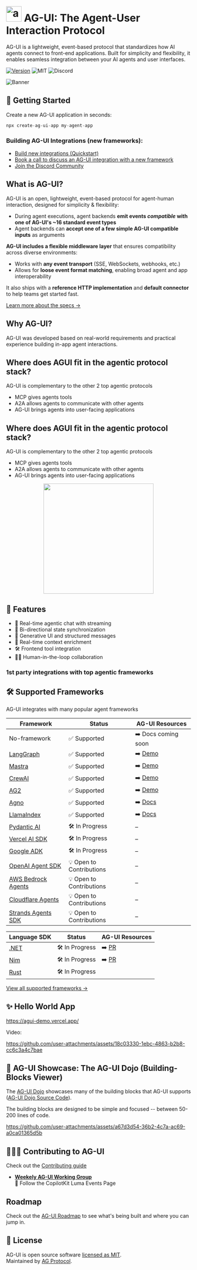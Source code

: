# <img src="https://github.com/user-attachments/assets/ebc0dd08-8732-4519-9b6c-452ce54d8058" alt="ag-ui Logo" height="42px" /> AG-UI: The Agent-User Interaction Protocol
AG-UI is a lightweight, event-based protocol that standardizes how AI agents connect to front-end applications. Built for simplicity and flexibility, it enables seamless integration between your AI agents and user interfaces.

[![Version](https://img.shields.io/npm/v/@ag-ui/core?label=Version&color=6963ff&logo=npm&logoColor=white)](https://www.npmjs.com/package/@ag-ui/core)
![MIT](https://img.shields.io/github/license/copilotkit/copilotkit?color=%236963ff&label=License)
![Discord](https://img.shields.io/discord/1379082175625953370?logo=discord&logoColor=%23FFFFFF&label=Discord&color=%236963ff)

![Banner](https://github.com/user-attachments/assets/c92ee75a-d8c5-42f3-aa42-d4511fdc935a)

## 🚀 Getting Started
Create a new AG-UI application in seconds:
```ts
npx create-ag-ui-app my-agent-app
```
<h3>Building AG-UI Integrations (new frameworks):</h3>

- [Build new integrations (Quickstart)](https://go.copilotkit.ai/agui-contribute)
- [Book a call to discuss an AG-UI integration with a new framework](https://calendly.com/markus-copilotkit/ag-ui)
- [Join the Discord Community](https://discord.gg/Jd3FzfdJa8)

## What is AG-UI?

AG-UI is an open, lightweight, event-based protocol for agent-human interaction, designed for simplicity & flexibility:

- During agent executions, agent backends **emit events _compatible_ with one of AG-UI's ~16 standard event types**
- Agent backends can **accept one of a few simple AG-UI compatible inputs** as arguments

**AG-UI includes a flexible middleware layer** that ensures compatibility across diverse environments:

- Works with **any event transport** (SSE, WebSockets, webhooks, etc.)
- Allows for **loose event format matching**, enabling broad agent and app interoperability

It also ships with a **reference HTTP implementation** and **default connector** to help teams get started fast.


[Learn more about the specs →](https://go.copilotkit.ai/ag-ui-introduction)


## Why AG-UI?

AG-UI was developed based on real-world requirements and practical experience building in-app agent interactions.

## Where does AGUI fit in the agentic protocol stack?
AG-UI is complementary to the other 2 top agentic protocols
- MCP gives agents tools
- A2A allows agents to communicate with other agents
- AG-UI brings agents into user-facing applications

## Where does AGUI fit in the agentic protocol stack?
AG-UI is complementary to the other 2 top agentic protocols
- MCP gives agents tools
- A2A allows agents to communicate with other agents
- AG-UI brings agents into user-facing applications

<div align="center">
  <img src="https://github.com/user-attachments/assets/0c1ec566-050b-4ef8-ab89-15be41abe64f" height="300px" />
</div>  
   
## 🚀 Features

- 💬 Real-time agentic chat with streaming
- 🔄 Bi-directional state synchronization
- 🧩 Generative UI and structured messages
- 🧠 Real-time context enrichment
- 🛠️ Frontend tool integration
- 🧑‍💻 Human-in-the-loop collaboration

### 1st party integrations with top agentic frameworks

## 🛠 Supported Frameworks

AG-UI integrates with many popular agent frameworks

| Framework                                                          | Status                   | AG-UI Resources                                                              | 
| ------------------------------------------------------------------ | ------------------------ | ---------------------------------------------------------------------------- | 
| No-framework                                                       | ✅ Supported             | ➡️ Docs coming soon       |
| [LangGraph](https://www.langchain.com/langgraph)                   | ✅ Supported             | ➡️ [Demo](https://v0-langgraph-land.vercel.app/) |  
| [Mastra](https://mastra.ai/)                                       | ✅ Supported             | ➡️ [Demo](https://v0-mastra-land.vercel.app/)    |
| [CrewAI](https://crewai.com/)                                      | ✅ Supported             | ➡️ [Demo](https://v0-crew-land.vercel.app/)      |
| [AG2](https://ag2.ai/)                                             | ✅ Supported             | ➡️ [Demo](https://v0-ag2-land.vercel.app/)       |
| [Agno](https://github.com/agno-agi/agno)                           | ✅ Supported             | ➡️ [Docs](https://docs.copilotkit.ai/agno)     |                                                  |
| [LlamaIndex](https://github.com/run-llama/llama_index)             | ✅ Supported             | ➡️ [Docs](https://docs.copilotkit.ai/llamaindex)      |                                               |
| [Pydantic AI](https://github.com/pydantic/pydantic-ai)             | 🛠️ In Progress           | –                                                                            |
| [Vercel AI SDK](https://github.com/vercel/ai)                      | 🛠️ In Progress           | –                                                                            |
| [Google ADK](https://google.github.io/adk-docs/get-started/)       | 🛠️ In Progress           | –                                                                            |
| [OpenAI Agent SDK](https://openai.github.io/openai-agents-python/) | 💡 Open to Contributions | –                                                                            |
| [AWS Bedrock Agents](https://aws.amazon.com/bedrock/agents/)       | 💡 Open to Contributions | –                                                                            |
| [Cloudflare Agents](https://developers.cloudflare.com/agents/)     | 💡 Open to Contributions | –                                                                            |
| [Strands Agents SDK](https://github.com/strands-agents/sdk-python) | 💡 Open to Contributions | –                                                                            |

| Language SDK                                                      | Status                | AG-UI Resources                                                                 |
| ------------------------------------------------------------------ | ------------------------ | ---------------------------------------------------------------------------- |
| [.NET]()                                                           | 🛠️ In Progress               | ➡️ [PR](https://github.com/ag-ui-protocol/ag-ui/pull/38)                 |
| [Nim]()                                                            | 🛠️ In Progress               | ➡️ [PR](https://github.com/ag-ui-protocol/ag-ui/pull/29)                 |
| [Rust]()                                                           | 🛠️ In Progress               |                    |


[View all supported frameworks →](https://ag-ui.com/frameworks)

## ✨ Hello World App

https://agui-demo.vercel.app/

Video:

https://github.com/user-attachments/assets/18c03330-1ebc-4863-b2b8-cc6c3a4c7bae


## 🧩 AG-UI Showcase: The AG-UI Dojo (Building-Blocks Viewer)
The [AG-UI Dojo](https://copilotkit-feature-viewer.vercel.app/) showcases many of the building blocks that AG-UI supports ([AG-UI Dojo Source Code](https://github.com/ag-ui-protocol/ag-ui/tree/main/typescript-sdk/apps/dojo)).

The building blocks are designed to be simple and focused -- between 50-200 lines of code.

https://github.com/user-attachments/assets/a67d3d54-36b2-4c7a-ac69-a0ca01365d5b


## 🙋🏽‍♂️ Contributing to AG-UI

Check out the [Contributing guide](https://github.com/ag-ui-protocol/ag-ui/blob/main/CONTRIBUTING.md)

- **[Weekely AG-UI Working Group](https://lu.ma/CopilotKit?k=c)**  
  📅 Follow the CopilotKit Luma Events Page

## Roadmap

Check out the [AG-UI Roadmap](https://github.com/orgs/ag-ui-protocol/projects/1) to see what's being built and where you can jump in.


## 📄 License

AG-UI is open source software [licensed as MIT](https://opensource.org/licenses/MIT).  
Maintained by [AG Protocol](https://www.agprotocol.ai).



